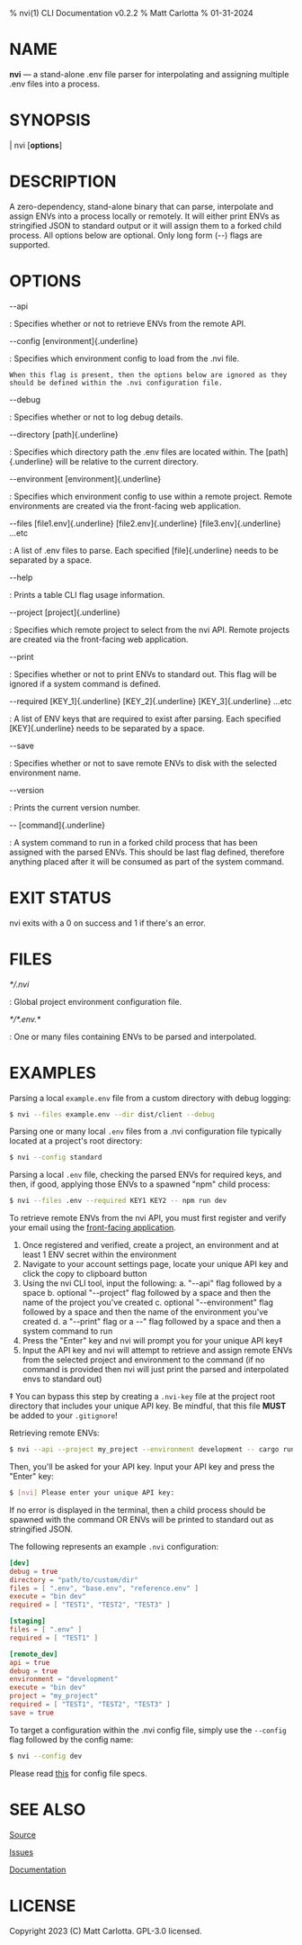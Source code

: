 % nvi(1) CLI Documentation v0.2.2
% Matt Carlotta
% 01-31-2024

# NAME

**nvi** — a stand-alone .env file parser for interpolating and assigning multiple .env files into a process.

# SYNOPSIS

| nvi \[**options**]

# DESCRIPTION

A zero-dependency, stand-alone binary that can parse, interpolate and assign ENVs into a process locally or remotely.
It will either print ENVs as stringified JSON to standard output or it will assign them to a forked child process. 
All options below are optional. Only long form (\--) flags are supported.

# OPTIONS

\--api

:   Specifies whether or not to retrieve ENVs from the remote API.

\--config [environment]{.underline}

:  Specifies which environment config to load from the .nvi file. 

    When this flag is present, then the options below are ignored as they should be defined within the .nvi configuration file.

\--debug

:   Specifies whether or not to log debug details.

\--directory [path]{.underline}

:   Specifies which directory path the .env files are located within. The [path]{.underline} will be relative to the current directory.

\--environment [environment]{.underline}

:   Specifies which environment config to use within a remote project. Remote environments are created via the front-facing web application.

\--files [file1.env]{.underline} [file2.env]{.underline} [file3.env]{.underline} ...etc

:   A list of .env files to parse. Each specified [file]{.underline} needs to be separated by a space.

\--help

:   Prints a table CLI flag usage information.

\--project [project]{.underline}

:   Specifies which remote project to select from the nvi API. Remote projects are created via the front-facing web application.

\--print

:   Specifies whether or not to print ENVs to standard out. This flag will be ignored if a system command is defined.

\--required [KEY_1]{.underline} [KEY_2]{.underline} [KEY_3]{.underline} ...etc

:   A list of ENV keys that are required to exist after parsing. Each specified [KEY]{.underline} needs to be separated by a space.

\--save

:   Specifies whether or not to save remote ENVs to disk with the selected environment name.

\--version

:   Prints the current version number.

\-- [command]{.underline}

:   A system command to run in a forked child process that has been assigned with the parsed ENVs. This should be last flag defined, therefore anything placed after it will be consumed as part of the system command.

# EXIT STATUS

nvi exits with a 0 on success and 1 if there's an error.

# FILES

*\*/.nvi*

:   Global project environment configuration file.

*\*/\*.env.\**

:   One or many files containing ENVs to be parsed and interpolated.

# EXAMPLES

Parsing a local `example.env` file from a custom directory with debug logging:
```bash
$ nvi --files example.env --dir dist/client --debug
```

Parsing one or many local `.env` files from a .nvi configuration file typically located at a project's root directory:
```bash
$ nvi --config standard
```

Parsing a local `.env` file, checking the parsed ENVs for required keys, and then, if good, applying those ENVs to a spawned "npm" child process:
```bash
$ nvi --files .env --required KEY1 KEY2 -- npm run dev
```

To retrieve remote ENVs from the nvi API, you must first register and verify your email using the [front-facing application](https://github.com/mattcarlotta/nvi-app). 

1. Once registered and verified, create a project, an environment and at least 1 ENV secret within the environment
2. Navigate to your account settings page, locate your unique API key and click the copy to clipboard button
3. Using the nvi CLI tool, input the following:
    a. "\--api" flag followed by a space 
    b. optional "\--project" flag followed by a space and then the name of the project you've created
    c. optional "\--environment" flag followed by a space and then the name of the environment you've created
    d. a "\--print" flag or a \--" flag followed by a space and then a system command to run 
4. Press the "Enter" key and nvi will prompt you for your unique API key‡
5. Input the API key and nvi will attempt to retrieve and assign remote ENVs from the selected project and environment to the command (if no command is provided then nvi will just print the parsed and interpolated envs to standard out)

‡ You can bypass this step by creating a `.nvi-key` file at the project root directory that includes your unique API key. Be mindful, that this file **MUST** be added to your `.gitignore`!

Retrieving remote ENVs:
```bash
$ nvi --api --project my_project --environment development -- cargo run
```

Then, you'll be asked for your API key. Input your API key and press the "Enter" key:
```bash
$ [nvi] Please enter your unique API key: 
```

If no error is displayed in the terminal, then a child process should be spawned with the command OR ENVs will be printed to standard out as stringified JSON.

The following represents an example `.nvi` configuration:
```toml
[dev]
debug = true
directory = "path/to/custom/dir"
files = [ ".env", "base.env", "reference.env" ]
execute = "bin dev"
required = [ "TEST1", "TEST2", "TEST3" ]

[staging]
files = [ ".env" ]
required = [ "TEST1" ]

[remote_dev]
api = true
debug = true
environment = "development"
execute = "bin dev"
project = "my_project"
required = [ "TEST1", "TEST2", "TEST3" ]
save = true
```

To target a configuration within the .nvi config file, simply use the `--config` flag followed by the config name:
```bash
$ nvi --config dev
```

Please read [this](https://github.com/mattcarlotta/nvi#what-are-the-nvi-configuration-file-specs) for config file specs.

# SEE ALSO
[Source](https://github.com/mattcarlotta/nvi)

[Issues](https://github.com/mattcarlotta/nvi/issues)

[Documentation](https://github.com/mattcarlotta/nvi#README)

# LICENSE

Copyright 2023 (C) Matt Carlotta. GPL-3.0 licensed.
